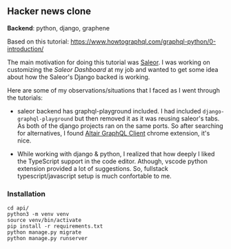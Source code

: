 ## Hacker news clone

**Backend**: python, django, graphene

Based on this tutorial: https://www.howtographql.com/graphql-python/0-introduction/

The main motivation for doing this tutorial was [Saleor](https://www.saleor.io). I was working on customizing the *Saleor Dashboard* at my job and wanted to get some idea about how the Saleor's Django backed is working.

Here are some of my observations/situations that I faced as I went through the tutorials:

- saleor backend has graphql-playground included. I had included `django-graphql-playground` but then removed it as it was reusing saleor's tabs. As both of the django projects ran on the same ports. So after searching for alternatives, I found [Altair GraphQL Client](https://github.com/imolorhe/altair) chrome extension, it's nice.

- While working with django & python, I realized that how deeply I liked the TypeScript support in the code editor. Athough, vscode python extension provided a lot of suggestions. So, fullstack typescript/javascript setup is much confortable to me.


### Installation

```
cd api/
python3 -m venv venv
source venv/bin/activate
pip install -r requirements.txt
python manage.py migrate
python manage.py runserver
```